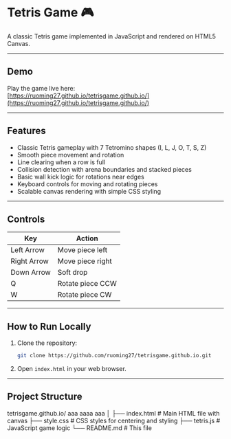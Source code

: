 # Tetris Game 🎮

A classic Tetris game implemented in JavaScript and rendered on HTML5 Canvas.

---

## Demo

Play the game live here:  
[https://ruoming27.github.io/tetrisgame.github.io/](https://ruoming27.github.io/tetrisgame.github.io/)

---

## Features

- Classic Tetris gameplay with 7 Tetromino shapes (I, L, J, O, T, S, Z)
- Smooth piece movement and rotation
- Line clearing when a row is full
- Collision detection with arena boundaries and stacked pieces
- Basic wall kick logic for rotations near edges
- Keyboard controls for moving and rotating pieces
- Scalable canvas rendering with simple CSS styling

---

## Controls

| Key          | Action           |
|--------------|------------------|
| Left Arrow   | Move piece left  |
| Right Arrow  | Move piece right |
| Down Arrow   | Soft drop        |
| Q            | Rotate piece CCW |
| W            | Rotate piece CW  |

---

## How to Run Locally

1. Clone the repository:
    ```bash
    git clone https://github.com/ruoming27/tetrisgame.github.io.git
    ```
2. Open `index.html` in your web browser.

---

## Project Structure
tetrisgame.github.io/
aaa
aaaa
aaa
│
├── index.html # Main HTML file with canvas
├── style.css # CSS styles for centering and styling
├── tetris.js # JavaScript game logic
└── README.md # This file
